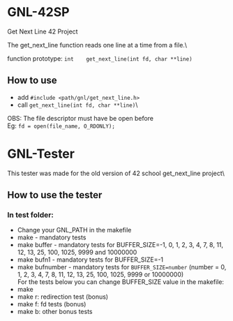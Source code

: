 # GNL-42SP
Get Next Line 42 Project

The get_next_line function reads one line at a time from a file.\

function prototype: `int	get_next_line(int fd, char **line)`

## How to use
- add `#include <path/gnl/get_next_line.h>`
- call `get_next_line(int fd, char **line)`\

OBS: The file descriptor must have be open before\
Eg: `fd = open(file_name, O_RDONLY);`

# GNL-Tester
This tester was made for the old version of 42 school get_next_line project\

## How to use the tester
### In test folder:
- Change your GNL_PATH in the makefile
- make - mandatory tests
- make buffer - mandatory tests for BUFFER_SIZE=-1, 0, 1, 2, 3, 4, 7, 8, 11, 12, 13, 25, 100, 1025, 9999 and 10000000
- make bufn1 - mandatory tests for BUFFER_SIZE=-1
- make bufnumber - mandatory tests for `BUFFER_SIZE=number` (number = 0, 1, 2, 3, 4, 7, 8, 11, 12, 13, 25, 100, 1025, 9999 or 10000000)\
For the tests below you can change BUFFER_SIZE value in the makefile:
- make
- make r: redirection test (bonus)
- make f: fd tests (bonus)
- make b: other bonus tests
